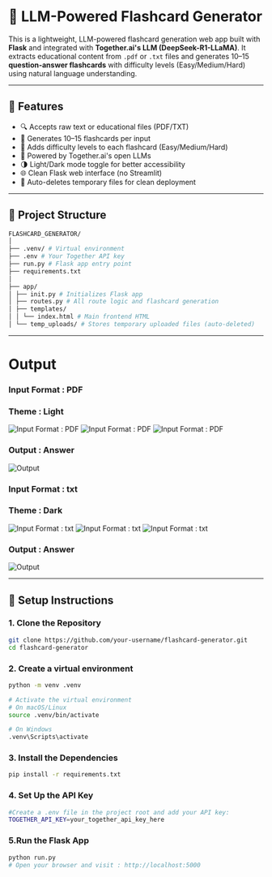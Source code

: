 # 🧠 LLM-Powered Flashcard Generator

This is a lightweight, LLM-powered flashcard generation web app built with **Flask** and integrated with **Together.ai's LLM (DeepSeek-R1-LLaMA)**. It extracts educational content from `.pdf` or `.txt` files and generates 10–15 **question-answer flashcards** with difficulty levels (Easy/Medium/Hard) using natural language understanding.

---

## 🚀 Features

- 🔍 Accepts raw text or educational files (PDF/TXT)
- 🧠 Generates 10–15 flashcards per input
- 🧾 Adds difficulty levels to each flashcard (Easy/Medium/Hard)
- 💬 Powered by Together.ai's open LLMs
- 🌗 Light/Dark mode toggle for better accessibility
- 🌐 Clean Flask web interface (no Streamlit)
- 🧼 Auto-deletes temporary files for clean deployment

---

## 📁 Project Structure

```bash
FLASHCARD_GENERATOR/
│
├── .venv/ # Virtual environment
├── .env # Your Together API key 
├── run.py # Flask app entry point
├── requirements.txt
│
├── app/
│ ├── init.py # Initializes Flask app
│ ├── routes.py # All route logic and flashcard generation
│ ├── templates/
│ │ └── index.html # Main frontend HTML
│ └── temp_uploads/ # Stores temporary uploaded files (auto-deleted)
 ```

---
# Output
### Input Format : PDF 
### Theme : Light
![Input Format : PDF](Project_Images/first.PNG)
![Input Format : PDF](Project_Images/second.PNG)
![Input Format : PDF](Project_Images/third.PNG)
### Output : Answer
![Output](Project_Images/output1.png)

### Input Format : txt
### Theme : Dark
![Input Format : txt](Project_Images/fourth.PNG)
![Input Format : txt](Project_Images/fifth.PNG)
![Input Format : txt](Project_Images/sixth.PNG)
### Output : Answer
![Output](Project_Images/output2.png)

---

## 🔧 Setup Instructions

### 1. Clone the Repository

```bash
git clone https://github.com/your-username/flashcard-generator.git
cd flashcard-generator
```

### 2. Create a virtual environment
```bash
python -m venv .venv

# Activate the virtual environment
# On macOS/Linux
source .venv/bin/activate

# On Windows
.venv\Scripts\activate
```
### 3. Install the Dependencies
```bash
pip install -r requirements.txt
```

### 4. Set Up the API Key
```bash
#Create a .env file in the project root and add your API key:
TOGETHER_API_KEY=your_together_api_key_here
```

### 5.Run the Flask App
```bash
python run.py
# Open your browser and visit : http://localhost:5000
```







